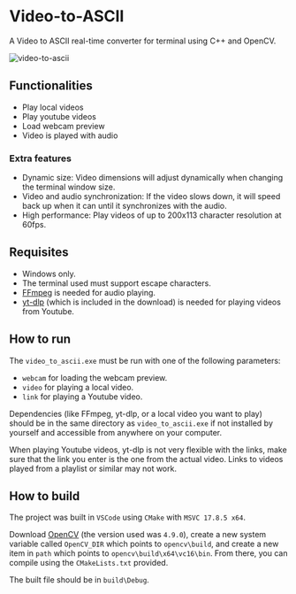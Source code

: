 # Video-to-ASCII

A Video to ASCII real-time converter for terminal using C++ and OpenCV.

![video-to-ascii](https://github.com/ale3d62/Video-to-ASCII/blob/main/readmegif.gif)

## Functionalities

- Play local videos
- Play youtube videos
- Load webcam preview
- Video is played with audio

### Extra features

- Dynamic size: Video dimensions will adjust dynamically when changing the terminal window size.
- Video and audio synchronization: If the video slows down, it will speed back up when it can until it synchronizes with the audio.
- High performance: Play videos of up to 200x113 character resolution at 60fps.

## Requisites

- Windows only.
- The terminal used must support escape characters.
- [FFmpeg](https://www.ffmpeg.org/) is needed for audio playing.
- [yt-dlp](https://github.com/yt-dlp/yt-dlp) (which is included in the download) is needed for playing videos from Youtube.


## How to run

The `video_to_ascii.exe` must be run with one of the following parameters:
- `webcam` for loading the webcam preview.
- `video` for playing a local video. 
- `link` for playing a Youtube video.

Dependencies (like FFmpeg, yt-dlp, or a local video you want to play) should be in the same directory as `video_to_ascii.exe` if not installed by yourself and accessible from anywhere on your computer.

When playing Youtube videos, yt-dlp is not very flexible with the links, make sure that the link you enter is the one from the actual video. Links to videos played from a playlist or similar may not work.

## How to build

The project was built in `VSCode` using `CMake` with `MSVC 17.8.5 x64`.

Download [OpenCV](https://opencv.org/releases/) (the version used was `4.9.0`), create a new system variable called `OpenCV_DIR` which points to `opencv\build`, and create a new item in `path` which points to `opencv\build\x64\vc16\bin`. From there, you can compile using the `CMakeLists.txt` provided. 

The built file should be in `build\Debug`.
